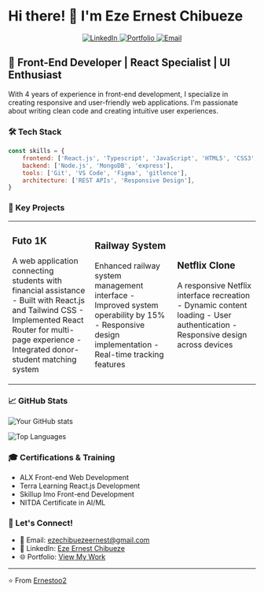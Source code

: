 # Hi there! 👋 I'm Eze Ernest Chibueze

<p align="center">
  <a href="https://www.linkedin.com/in/ernestoo2">
    <img src="https://img.shields.io/badge/LinkedIn-Connect-blue?style=for-the-badge&logo=linkedin" alt="LinkedIn" />
  </a>
  <a href="https://catfish-app-phi.vercel.app/">
    <img src="https://img.shields.io/badge/Portfolio-Visit-green?style=for-the-badge&logo=google-chrome" alt="Portfolio" />
  </a>
  <a href="mailto:ezechibuezeernest@gmail.com">
    <img src="https://img.shields.io/badge/Email-Contact-red?style=for-the-badge&logo=gmail" alt="Email" />
  </a>
</p>


## 🚀 Front-End Developer | React Specialist | UI Enthusiast

With 4 years of experience in front-end development, I specialize in creating responsive and user-friendly web applications. I'm passionate about writing clean code and creating intuitive user experiences.

### 🛠️ Tech Stack

```javascript
const skills = {
    frontend: ['React.js', 'Typescript', 'JavaScript', 'HTML5', 'CSS3', 'Tailwind CSS'],
    backend: ['Node.js', 'MongoDB', 'express'],
    tools: ['Git', 'VS Code', 'Figma', 'gitlence'],
    architecture: ['REST APIs', 'Responsive Design'],
}
```

### 🎯 Key Projects

<table>
  <tr>
    <td width="33%" align="left">
      <h3>Futo 1K</h3>
      <a href="https://github.com/yourusername/futo-1k">
<!--         <img src="futo-1k-banner.svg" alt="Futo 1K" /> -->
      </a>
      <p>
          A web application connecting students with financial assistance
            - Built with React.js and Tailwind CSS
            - Implemented React Router for multi-page experience
            - Integrated donor-student matching system
      </p>
    </td>
    <td width="33%" align="left">
      <h3>Railway System</h3>
      <a href="https://raiilway-transport.vercel.app/">
<!--         <img src="railway-banner.svg" alt="Railway System" /> -->
      </a>
      <p>
          Enhanced railway system management interface
            - Improved system operability by 15%
            - Responsive design implementation
            - Real-time tracking features
      </p>
    </td>
    <td width="33%" align="left">
      <h3>Netflix Clone</h3>
      <a href="https://skillup-imo-3ni4.vercel.app/">
<!--         <img src="netflix-banner.svg" alt="Netflix Clone" /> -->
      </a>
      <p>
          A responsive Netflix interface recreation
            - Dynamic content loading
            - User authentication
            - Responsive design across devices
      </p>
    </td>
  </tr>
</table>
  
### 📈 GitHub Stats

![Your GitHub stats](https://github-readme-stats.vercel.app/api?username=Ernestoo2&show_icons=true&theme=radical)

![Top Languages](https://github-readme-stats.vercel.app/api/top-langs/?username=Ernestoo2&layout=compact&theme=radical)

### 🎓 Certifications & Training
- ALX Front-end Web Development
- Terra Learning React.js Development
- Skillup Imo Front-end Development
- NITDA Certificate in AI/ML

### 🤝 Let's Connect!
- 📧 Email: ezechibuezeernest@gmail.com
- 💼 LinkedIn: [Eze Ernest Chibueze](https://www.linkedin.com/in/ernestoo2)
- 🌐 Portfolio: [View My Work](https://ernest-portfolio-pi.vercel.app/)

---
⭐️ From [Ernestoo2](https://github.com/Ernestoo2)
